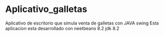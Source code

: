 # Aplicativo_galletas
Aplicativo de escritorio que simula venta de galletas con JAVA swing
Esta aplicacion esta desarrollado con neetbeans 8.2 jdk 8.2 
